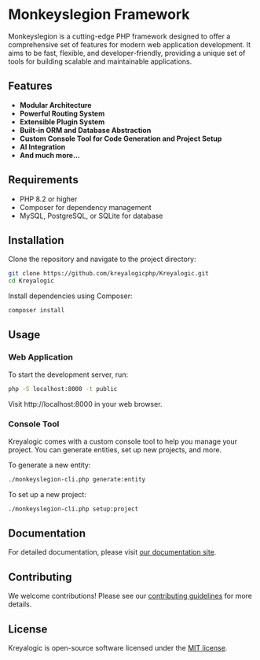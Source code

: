 # Monkeyslegion Framework

Monkeyslegion is a cutting-edge PHP framework designed to offer a comprehensive set of features for modern web application development. It aims to be fast, flexible, and developer-friendly, providing a unique set of tools for building scalable and maintainable applications.

## Features

- **Modular Architecture**
- **Powerful Routing System**
- **Extensible Plugin System**
- **Built-in ORM and Database Abstraction**
- **Custom Console Tool for Code Generation and Project Setup**
- **AI Integration**
- **And much more...**

## Requirements

- PHP 8.2 or higher
- Composer for dependency management
- MySQL, PostgreSQL, or SQLite for database

## Installation

Clone the repository and navigate to the project directory:

```bash
git clone https://github.com/kreyalogicphp/Kreyalogic.git
cd Kreyalogic
```

Install dependencies using Composer:

```bash
composer install
```

## Usage

### Web Application

To start the development server, run:

```bash
php -S localhost:8000 -t public
```

Visit http://localhost:8000 in your web browser.

### Console Tool

Kreyalogic comes with a custom console tool to help you manage your project. You can generate entities, set up new projects, and more.

To generate a new entity:

```bash
./monkeyslegion-cli.php generate:entity
```

To set up a new project:

```bash
./monkeyslegion-cli.php setup:project
```

## Documentation

For detailed documentation, please visit [our documentation site](#).

## Contributing

We welcome contributions! Please see our [contributing guidelines](CONTRIBUTING.md) for more details.

## License

Kreyalogic is open-source software licensed under the [MIT license](LICENSE).
